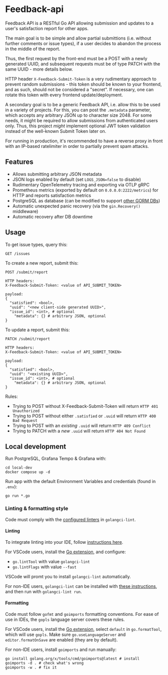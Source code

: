 # Feedback-api

Feedback API is a RESTful Go API allowing submission and updates to a user's satisfaction report for other apps.

The main goal is to be simple and allow partial submittions (i.e. without further comments or issue types), if a user decides to abandon the process in the middle of the report.

Thus, the first request by the front-end must be a POST with a newly generated UUID, and subsequent requests must be of type PATCH with the same UUID - more details below.

HTTP header `X-Feedback-Submit-Token` is a very rudimentary approach to prevent random submissions - this token should be known to your frontend, and as such, should not be considered a "secret". If necessary, one can rotate this token with every frontend update/deployment.

A secondary goal is to be a generic Feedback API, i.e. allow this to be used in a variety of projects. For this, you can post the `.metadata` parameter, which accepts any arbitrary JSON up to character size 2048.
For some needs, it might be required to allow submissions from authenticated users only. Thus, this project *might* implement optional JWT token validation instead of the well-known Submit Token later on.

For running in production, it's recommended to have a reverse proxy in front with an IP-based ratelimiter in order to partially prevent spam attacks.

## Features

- Allows submitting arbitrary JSON metadata
- JSON logs enabled by default (set `LOGS_JSON=false` to disable)
- Rudimentary OpenTelemetry tracing and exporting via OTLP gRPC
- Prometheus metrics (exported by default on `0.0.0.0:2222/metrics`) for HTTP and reports satisfaction metrics
- PostgreSQL as database (can be modified to support [other GORM DBs](https://gorm.io/docs/connecting_to_the_database.html))
- Automatic unexpected panic recovery (via the `gin.Recovery()` middleware)
- Automatic recovery after DB downtime

## Usage

To get issue types, query this:

```
GET /issues
```

To create a new report, submit this:

```
POST /submit/report

HTTP headers:
X-Feedback-Submit-Token: <value of API_SUBMIT_TOKEN>

payload:
{
  "satisfied": <bool>,
  "uuid": "<new client-side generated UUID>",
  "issue_id": <int>, # optional
	"metadata": {} # arbitrary JSON, optional
}
```

To update a report, submit this:
```
PATCH /submit/report

HTTP headers:
X-Feedback-Submit-Token: <value of API_SUBMIT_TOKEN>

payload:
{
  "satisfied": <bool>,
  "uuid": "<existing UUID>",
  "issue_id": <int>, # optional
	"metadata": {} # arbitrary JSON, optional
}
```

Rules:
- Trying to POST without X-Feedback-Submit-Token will return `HTTP 401 Unauthorized`
- Trying to POST without either `.satisfied` or `.uuid` will return `HTTP 400 Bad Request`
- Trying to POST with an *existing* `.uuid` will return `HTTP 409 Conflict`
- Trying to PATCH with a *new* `.uuid` will return `HTTP 404 Not Found`

## Local development

Run PostgreSQL, Grafana Tempo & Grafana with:
```shell
cd local-dev
docker compose up -d
```

Run app with the default Environment Variables and credentials (found in `.env`):
```shell
go run *.go
```

### Linting & formatting style

Code must comply with the [configured linters](.golangci.yaml) in `golangci-lint`.

#### Linting

To integrate linting into your IDE, follow [instructions here](https://golangci-lint.run/welcome/integrations/#editor-integration).

For VSCode users, install the [Go extension](https://marketplace.visualstudio.com/items?itemName=golang.Go), and configure:

  - `go.lintTool` with value `golangci-lint`
  - `go.lintFlags` with value `--fast`

VSCode will promt you to install `golangci-lint` automatically.

For non-IDE users, `golangci-lint` can be installed with [these instructions](https://golangci-lint.run/welcome/install/#local-installation), and then run with `golangci-lint run`.

#### Formatting

Code must follow `gofmt` and `goimports` formatting conventions. For ease of use in IDEs, the `gopls` language server covers these rules.

For VSCode users, install the [Go extension](https://marketplace.visualstudio.com/items?itemName=golang.Go), select `default` in `go.formatTool`, which will use `gopls`. Make sure `go.useLanguageServer` and `editor.formatOnSave` are enabled (they are by default).

For non-IDE users, install `goimports` and run manually:
```shell
go install golang.org/x/tools/cmd/goimports@latest # install
goimports -d . # check what's wrong
goimports -w . # fix it
```

